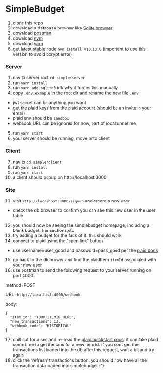 # SimpleBudget

1. clone this repo
2. download a database browser like [Sqlite browser](https://sqlitebrowser.org/)
3. download [postman](https://www.getpostman.com/)
4. download [nvm](https://github.com/creationix/nvm)
5. download [yarn](https://yarnpkg.com/en/)
6. get latest stable node `nvm install v10.13.0` (important to use this version to avoid bcrypt error)

### Server
1. nav to server root `cd simple/server`
2. run `yarn install`
3. run `yarn add sqlite3` idk why it forces this manually
4. copy `.env.exmaple` in the root dir and rename the new file `.env`
  - jwt secret can be anything you want
  - get the plaid keys from the plaid account (should be an invite in your email)
  - plaid env should be `sandbox`
  - webhook URL can be ignored for now, part of localtunnel.me
5. run `yarn start`
6. your server should be running, move onto client

### Client
7. nav to `cd simple/client`
8. run `yarn install`
9. run `yarn start`
10. a client should popup on http://localhost:3000

### Site
11. visit `http://localhost:3000/signup` and create a new user
  - check the db browser to confirm you can see this new user in the user table
12. you should now be seeing the simplebudget homepage, including a blank budget, transactions,etc
13. try adding a budget for the fuck of it. this should work
14. connect to plaid using the "open link" button 
  - use username=user_good and password=pass_good per the [plaid docs](https://plaid.com/docs/quickstart/)
15. go back to the db brower and find the plaidItem `itemId` associated with your new user
16. use postman to send the following request to your server running on port 4000:

method=POST

URL=`http://localhost:4000/webhook`

body:
```
{
  "item_id": "YOUR_ITEMID_HERE",
  "new_transactions": 13,
  "webhook_code": "HISTORICAL"
}
```
17. chill out for a sec and re-read the [plaid quickstart docs](https://plaid.com/docs/quickstart/). it can take plaid some time to get the txns for a new item id. if you dont get the transactions list loaded into the db after this request, wait a bit and try again
18. click the 'refresh' transactions button. you should now have all the transaction data loaded into simplebudget :^)